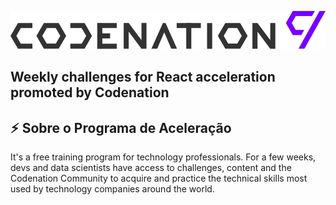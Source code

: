 <p align="center">
  <img alt="aceleradevreact" title="aceleradevreact" src="logo.svg" />
</p>


## Weekly challenges for React acceleration promoted by Codenation

## :zap: Sobre o Programa de Aceleração

It's a free training program for technology professionals. For a few weeks, devs and data scientists have access to challenges, content and the Codenation Community to acquire and practice the technical skills most used by technology companies around the world.
